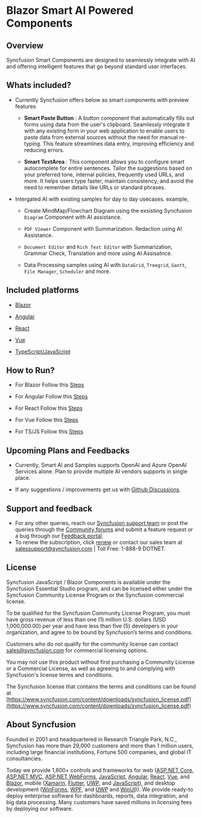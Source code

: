 # Blazor Smart AI Powered Components

## Overview

Syncfusion Smart Components are designed to seamlessly integrate with AI and offering intelligent features that go beyond standard user interfaces.

## Whats included?

- Currently Syncfusion offers below as smart components with preview features

  - **Smart Paste Button** : A button component that automatically fills out forms using data from the user's clipboard. Seamlessly integrate it with any existing form in your web application to enable users to paste data from external sources without the need for manual re-typing. This feature streamlines data entry, improving efficiency and reducing errors.

  - **Smart TextArea** : This component allows you to configure smart autocomplete for entire sentences. Tailor the suggestions based on your preferred tone, internal policies, frequently used URLs, and more. It helps users type faster, maintain consistency, and avoid the need to remember details like URLs or standard phrases.

- Intergated AI with existing samples for day to day usecases. example,

  - Create MindMap/Flowchart Diagram using the exsisting Syncfusion `Diagram` Component with AI assistance.

  - `PDF Viewer` Component with Summarization. Redaction using AI Assistance.

  - `Document Editor` and `Rich Text Editor` with Summarization, Grammar Check, Translation and more using AI Assisatnce.

  - Data Processing samples using AI with `DataGrid`, `Treegrid`, `Gantt`, `File Manager`, `Scheduler` and more.

## Included platforms

- [Blazor](blazor/README.md)

- [Angular](angular/README.md)

- [React](react/README.md)

- [Vue](vue/README.md)

- [TypeScript/JavaScript](typescript/README.md)

## How to Run?

- For Blazor Follow this [Steps](blazor/README.md#configuration-instructions)

- For Angular Follow this [Steps](angular/README.md#configuring-ai-services)

- For React Follow this [Steps](react/README.md#configuring-ai-services)

- For Vue Follow this [Steps](vue/README.md#configuring-ai-services)

- For TS/JS Follow this [Steps](typescript/README.md#configuring-ai-service-credentials)

## Upcoming Plans and Feedbacks

- Currently, Smart AI and Samples supports OpenAI and Azure OpenAI Services alone. Plan to provide multiple AI vendors supports in single place.

- If any suggestions / improvements get us with [Github Discussions](https://github.com/syncfusion/smart-ai-samples/issues).

## Support and feedback

* For any other queries, reach our [Syncfusion support team](https://www.syncfusion.com/support/directtrac/incidents/newincident) or post the queries through the [Community forums](https://www.syncfusion.com/forums) and submit a feature request or a bug through our [Feedback portal](https://www.syncfusion.com/feedback).
* To renew the subscription, click [renew](https://www.syncfusion.com/sales/products) or contact our sales team at salessupport@syncfusion.com | Toll Free: 1-888-9 DOTNET.

## License

Syncfusion JavaScript / Blazor Components is available under the Syncfusion Essential Studio program, and can be licensed either under the Syncfusion Community License Program or the Syncfusion commercial license.

To be qualified for the Syncfusion Community License Program, you must have gross revenue of less than one (1) million U.S. dollars (USD 1,000,000.00) per year and have less than five (5) developers in your organization, and agree to be bound by Syncfusion’s terms and conditions.

Customers who do not qualify for the community license can contact sales@syncfusion.com for commercial licensing options.

You may not use this product without first purchasing a Community License or a Commercial License, as well as agreeing to and complying with Syncfusion's license terms and conditions.

The Syncfusion license that contains the terms and conditions can be found at
[https://www.syncfusion.com/content/downloads/syncfusion_license.pdf](https://www.syncfusion.com/content/downloads/syncfusion_license.pdf)

## About Syncfusion

Founded in 2001 and headquartered in Research Triangle Park, N.C., Syncfusion has more than 29,000 customers and more than 1 million users, including large financial institutions, Fortune 500 companies, and global IT consultancies.

Today we provide 1,800+ controls and frameworks for web ([ASP.NET Core](https://www.syncfusion.com/aspnet-core-ui-controls), [ASP.NET MVC](https://www.syncfusion.com/aspnet-mvc-ui-controls), [ASP.NET WebForms](https://www.syncfusion.com/jquery/aspnet-web-forms-ui-controls), [JavaScript](https://www.syncfusion.com/javascript-ui-controls), [Angular](https://www.syncfusion.com/angular-ui-components), [React](https://www.syncfusion.com/react-ui-components), [Vue](https://www.syncfusion.com/vue-ui-components), and [Blazor](https://www.syncfusion.com/blazor-components), mobile ([Xamarin](https://www.syncfusion.com/xamarin-ui-controls), [Flutter](https://www.syncfusion.com/flutter-widgets), [UWP](https://www.syncfusion.com/uwp-ui-controls), and [JavaScript](https://www.syncfusion.com/javascript-ui-controls)), and desktop development ([WinForms](https://www.syncfusion.com/winforms-ui-controls), [WPF](https://www.syncfusion.com/wpf-ui-controls), and [UWP](https://www.syncfusion.com/uwp-ui-controls) and [WinUI](https://www.syncfusion.com/winui-controls))). We provide ready-to deploy enterprise software for dashboards, reports, data integration, and big data processing. Many customers have saved millions in licensing fees by deploying our software.

